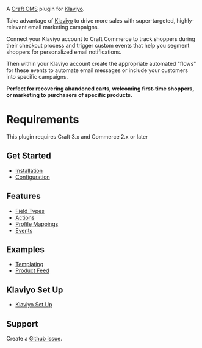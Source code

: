 A [Craft CMS](https://craftcms.com/) plugin for [Klaviyo](https://www.klaviyo.com).

Take advantage of [Klaviyo](https://www.klaviyo.com) to drive more sales with super-targeted, highly-relevant email marketing campaigns.

Connect your Klaviyo account to Craft Commerce to track shoppers during their checkout process and trigger custom events that help you segment shoppers for personalized email notifications.

Then within your Klaviyo account create the appropriate automated "flows" for these events to automate email messages or include your customers into specific campaigns.

__Perfect for recovering abandoned carts, welcoming first-time shoppers, or marketing to purchasers of specific products.__

# Requirements

This plugin requires Craft 3.x and Commerce 2.x or later

## Get Started

- [Installation](Installation.md)
- [Configuration](Configuration.md)

## Features

- [Field Types](FieldTypes.md)
- [Actions](Actions.md)
- [Profile Mappings](Mapping.md)
- [Events](Events.md)

## Examples

- [Templating](Templating.md)
- [Product Feed](Feed.md)

## Klaviyo Set Up

- [Klaviyo Set Up](KlaviyoNotes.md)

## Support

Create a [Github issue](https://github.com/FosterCommerce/klaviyoconnect/issues).

